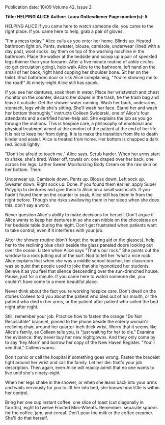 Publication date: 10/09
Volume 42, Issue 2

**Title: HELPING ALICE**
**Author: Laura Gottesdiener**
**Page number(s): 5**

HELPING ALICE 
If you came here to watch someone die, 
you came to the right place. If you came 
here to help, grab a pair of gloves. 

"I'm a mess today," Alice calls as you enter her home. Blinds up. Heated bathroom 
light on. Pants, sweater, blouse, camisole, 
underwear (lined with a day pad), wool 
socks: lay them on top of the washing machine in the bathroom. Place the walker at 
the bedside and scoop up a pair of speckled legs thinner than your forearm. After 
a five minute routine of ankle circles (to 
get circulation going), help walk Alice to 
the bathroom, left hand on the small of 
her back, right hand cupping her shoulder 
bone. Sit her on the toilet. Shut bathroom 
door or risk Alice complaining, "You're 
showing me to the road!" At ninety-eight 
Alice still has spunk. 

If you see her dentures, soak them in 
water. Place her wristwatch and chest 
monitor on the counter, discard her diaper 
in the trash, tie the trash bag and leave it 
outside. Get the shower water running. 
Wash her back, underarms, stomach, 
legs while she's sitting. She'll wash her face. 
Stand her and wash her bottom thoroughly," instructs Colleen Swiderski, one of Alice's four attendants and a certified home-help aid. She explains the job as you go 
through the motions. This is hospice care, 
a philosophy of emotional and physical 
treatment aimed at the comfort of the patient at the end of her life. It is not to keep 
her from dying. It is to make the transition from life to death kinder and easier. 
Alice is treated from home. Her bottom is 
chapped a dark red. Scrub lightly. 

"Don't be afraid to touch me," Alice 
says. Scrub harder. When her arms start to 
shake, she's tired. Water off, towels on: one 
draped over her back, one across her legs. 
Lather Sween Moisturizing Body Cream 
on the raw skin on her bottom. Then: 

Underwear up. Camisole down. Pants up. 
Blouse down. Left sock up. Sweater down. 
Right sock up. Done. If you found them 
earlier, apply Super Polygrip to dentures 
and give them to Alice on a small washcloth. If you hadn't found them on the 
counter to soak, Alice still has them in 
from the night before. Though she risks 
swallowing them in her sleep when she 
does this, don't say a word. 

Never question Alice's ability to make 
decisions for herself. Don't argue if Alice 
wants to keep her dentures in so she can 
nibble on the chocolates on her bedside 
table during the night. Don't get frustrated 
when patients want to take control, even if 
it interferes with your job. 

After the shower routine (don't forget 
the hearing aid or the glasses), help her to 
the reclining blue chair beside the glass 
paneled doors looking out over the ocean. 
Listen when Alice says "That's our 
rock." She points out the window to a 
rock jutting out of the surf. Nod to tell 
her 'what a nice rock.' Alice explains that 
when she was a middle school teacher, her 
classroom was so quiet that people used to 
joke that she hypnotized her students. Believe it as you feel that silence descending 
over the sun-drenched house. Pause, just 
for a minute. If you came here to watch 
someone die, you couldn't have come to a 
more beautiful place. 

Never think about the fact you're 
working hospice care. Don't dwell on the 
stories Colleen told you about the patient 
who bled out of his mouth, or the patient 
who died in her arms, or the patient after patient who soiled the bed night after 
night. 

Still, remember your job. Practice how 
to fasten the orange "Do Not Resuscitate" 
bracelet, pinned to the phone beside the 
elderly woman's reclining chair, around 
her quarter-inch thick wrist. Worry that 
it seems like Alice's family, as Colleen tells 
you, is "just waiting for her to die." Examine the evidence: they never buy her 
new nightgowns. And they only come by 
to say 'hey Morn' and borrow her copy of 
the New Haven Register. "You'll see that," 
Colleen warns. 

Don't panic or call the hospital if something goes wrong. Fasten the bracelet tight 
around her wrist and call the family. Let 
her die: that's your job description. Then 
again, even Alice will readily admit that no 
one wants to live until she's ninety-eight. 

When her legs shake in the shower, or 
when she leans back into your arms and 
waits nervously for you to lift her into bed, 
she knows how little is within her control. 

Bring her one cup instant coffee, one 
slice of toast (cut diagonally in fourths), 
eight to twelve Frosted Mini-Wheats. Remember: separate spoons for the coffee, 
jam, and cereal. Don't pour the milk or the 
coffee creamer. She'll do that herself.